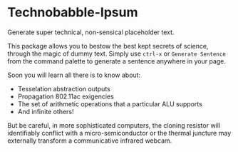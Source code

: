 # Technobabble-Ipsum
Generate super technical, non-sensical placeholder text.

This package allows you to bestow the best kept secrets of science, through the magic of dummy text. Simply use `ctrl-x` or `Generate Sentence` from the command palette to generate a sentence anywhere in your page.

Soon you will learn all there is to know about:
* Tesselation abstraction outputs
* Propagation 802.11ac exigencies
* The set of arithmetic operations that a particular ALU supports
* And infinite others!

But be careful, in more sophisticated computers, the cloning resistor will identifiably conflict with a micro-semiconductor or
the thermal juncture may externally transform a communicative infrared webcam.

